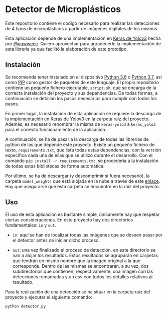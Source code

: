 # Detector de Microplásticos

Este repositorio contiene el código necesario para realizar las detecciones de 4 tipos de microplásticos a partir de imágenes digitales de los mismos. 

Esta aplicación depende de una implementación en [Keras de Yolov3](https://github.com/qqwweee/keras-yolo3) hecha por [@qqwweee](https://github.com/qqwweee). Quiero aprovechar para agradecerle la implementación de esta librería ya que facilitó la elaboración de este prototipo. 


## Instalación

Se recomienda tener instalado en el dispositivo [Python 3.6](https://www.python.org/downloads/release/python-360/) o [Python 3.7](https://www.python.org/downloads/release/python-370/), así como [PIP](https://pypi.org/project/pip/) como gestor de paquetes de este lenguaje. El propio repositorio contiene un pequeño fichero ejecutable, `script.sh`, que se encarga de la correcta instalación del proyecto y sus dependencias. De todas formas, a continuación se detallan los pasos necesarios para cumplir con todos los pasos.  

En primer lugar, la instalación de esta aplicación se requiere la descarga de la implementación en [Keras de Yolov3](https://github.com/qqwweee/keras-yolo3) en la carpeta raíz del proyecto. Además, es necesario renombrar la misma de `keras-yolo3` a `keras_yolo3` para el correcto funcionamiento de la aplicación.

A continuación, se ha de pasar a la descarga de todas las librerías de python de las que depende este proyecto. Existe un pequeño fichero de texto, `requirements.txt`, que lista todas estas dependencias, con la versión específica cada una de ellas que se utilizó durante el desarrollo. Con el comando `pip install -r requirements.txt`, se procedería a la instalación de todas estas bibliotecas de forma automática.

Por último, se ha de descargar (y descomprimir si fuera necesario), la carpeta `model_weights` que está alojada en la nube a través de este [enlace](https://drive.google.com/drive/folders/1Xc_ukgb5vhDLTK4-PasUTTIs4nGZn-Cg?usp=sharing). Hay que asegurarse que esta carpeta se encuentre en la raíz del proyecto.

## Uso

El uso de esta aplicación es bastante simple, únicamente hay que respetar ciertas consideraciones. En este proyecto hay dos directorios fundamentales: `in` y `out`. 

- `in`: aquí se han de localizar todas las imágenes que se deseen pasar por el detector antes de iniciar dicho proceso.

- `out`: una vez finalizado el proceso de detección, en este directorio se van a alojar los resultados. Estos resultados se agruparán en carpetas que tendrán en mismo nombre que la imagen original a la que corresponde. Dentro de las mismas se encontrarán, a su vez, dos subdirectorios que contienen, respectivamente, una imagen con las detecciones remarcadas y un csv con todos los detalles relativos al resultado.

Para la realización de una detección se ha situar en la carpeta raíz del proyecto y ejecutar el siguiente comando:

```
python detector.py
```

